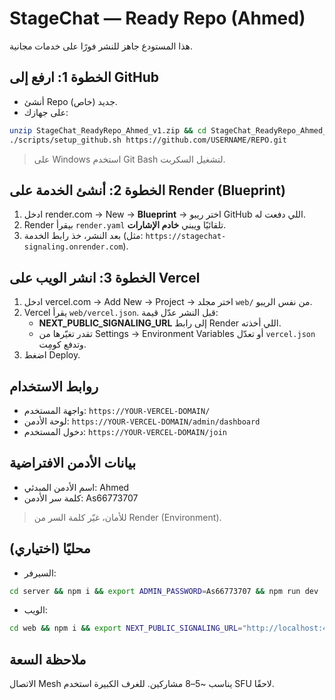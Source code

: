 # StageChat — Ready Repo (Ahmed)
هذا المستودع جاهز للنشر فورًا على خدمات مجانية.

## الخطوة 1: ارفع إلى GitHub
- أنشئ Repo جديد (خاص).
- على جهازك:
```bash
unzip StageChat_ReadyRepo_Ahmed_v1.zip && cd StageChat_ReadyRepo_Ahmed_v1
./scripts/setup_github.sh https://github.com/USERNAME/REPO.git
```
> على Windows استخدم Git Bash لتشغيل السكربت.

## الخطوة 2: أنشئ الخدمة على Render (Blueprint)
1) ادخل render.com → New → **Blueprint** → اختر ريبو GitHub اللي دفعت له.
2) Render بيقرأ `render.yaml` تلقائيًا ويبني **خادم الإشارات**.
3) بعد النشر، خذ رابط الخدمة (مثل: `https://stagechat-signaling.onrender.com`).

## الخطوة 3: انشر الويب على Vercel
1) ادخل vercel.com → Add New → Project → اختر مجلد `web/` من نفس الريبو.
2) Vercel يقرأ `web/vercel.json`. قبل النشر عدّل قيمة:
   - **NEXT_PUBLIC_SIGNALING_URL** إلى رابط Render اللي أخذته.
   - تقدر تغيّرها من Settings → Environment Variables أو تعدّل `vercel.json` وتدفع كومِت.
3) اضغط Deploy.

## روابط الاستخدام
- واجهة المستخدم: `https://YOUR-VERCEL-DOMAIN/`
- لوحة الأدمن: `https://YOUR-VERCEL-DOMAIN/admin/dashboard`
- دخول المستخدم: `https://YOUR-VERCEL-DOMAIN/join`

## بيانات الأدمن الافتراضية
- اسم الأدمن المبدئي: Ahmed
- كلمة سر الأدمن: As66773707
> للأمان، غيّر كلمة السر من Render (Environment).

## محليًا (اختياري)
- السيرفر:
```bash
cd server && npm i && export ADMIN_PASSWORD=As66773707 && npm run dev
```
- الويب:
```bash
cd web && npm i && export NEXT_PUBLIC_SIGNALING_URL="http://localhost:4000" && npm run dev
```

## ملاحظة السعة
الاتصال Mesh يناسب ~5–8 مشاركين. للغرف الكبيرة استخدم SFU لاحقًا.